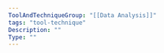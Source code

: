 ```yaml
---
ToolAndTechniqueGroup: "[[Data Analysis]]"
tags: "tool-technique"
Description: ""
Type: ""
---
```


